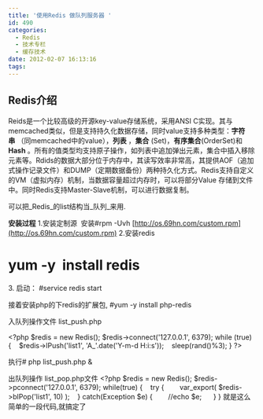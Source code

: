 ```yaml
---
title: '使用Redis 做队列服务器 '
id: 490
categories:
  - Redis
  - 技术专栏
  - 缓存技术
date: 2012-02-07 16:13:16
tags:
---
```


## Redis介绍

Reids是一个比较高级的开源key-value存储系统，采用ANSI C实现。其与memcached类似，但是支持持久化数据存储，同时value支持多种类型：**字符串** （同memcached中的value），**列表** ，**集合** (Set)，**有序集合**(OrderSet)和**Hash** 。所有的值类型均支持原子操作，如列表中追加弹出元素，集合中插入移除元素等。Rdids的数据大部分位于内存中，其读写效率非常高，其提供AOF（追加 式操作记录文件）和DUMP（定期数据备份）两种持久化方式。Redis支持自定义的VM（虚拟内存）机制，当数据容量超过内存时，可以将部分Value 存储到文件中。同时Redis支持Master-Slave机制，可以进行数据复制。

可以<span>把_Redis_的list结构当_队列_来用.</span>

**安装过程**
1.安装定制源
<wbr> <wbr>安装#rpm -Uvh [http://os.69hn.com/custom.rpm](http://os.69hn.com/custom.rpm)
<wbr>
2.安装redis
# yum -y <wbr> install redis

3\. 启动：
#service redis start

接着安装php的下redis的扩展包,
#yum -y install php-redis

入队列操作文件 list_push.php

&lt;?php
$redis = new Redis();
$redis-&gt;connect('127.0.0.1', 6379);
while (true) {
<wbr>  <wbr> $redis-&gt;lPush('list1', 'A_'.date('Y-m-d H:i:s'));
<wbr>  <wbr> sleep(rand()%3);
}
?&gt;

执行# php list_push.php &amp;

出队列操作 list_pop.php文件
&lt;?php
$redis = new Redis();
$redis-&gt;pconnect('127.0.0.1', 6379);
while(true) {
<wbr>  <wbr> try {
<wbr>  <wbr> <wbr>  <wbr> <wbr> <wbr>var_export( $redis-&gt;blPop('list1', 10) );
<wbr>  <wbr> } catch(Exception $e) {
<wbr>  <wbr> <wbr>  <wbr> <wbr> <wbr>//echo $e; <wbr>  <wbr>
<wbr>  <wbr> }
}
就是这么简单的一段代码,就搞定了</wbr></wbr></wbr></wbr></wbr></wbr></wbr></wbr></wbr></wbr></wbr></wbr></wbr></wbr></wbr></wbr></wbr></wbr></wbr></wbr></wbr></wbr></wbr></wbr></wbr></wbr></wbr></wbr>